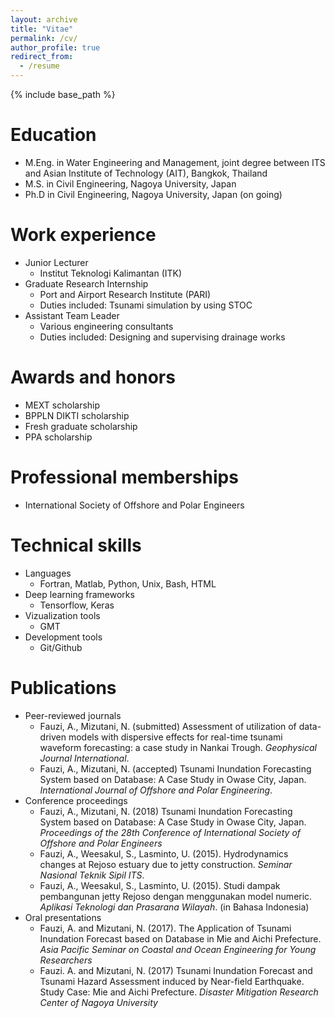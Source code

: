 ```yaml
---
layout: archive
title: "Vitae"
permalink: /cv/
author_profile: true
redirect_from:
  - /resume
---
```


{% include base_path %}

Education
======
<!-- * Associate in Civil Engineering, Institut Teknologi Sepuluh Nopember (ITS), Surabaya, Indonesia
* B.S. in Civil Engineering, ITS, Surabaya, Indonesia -->
* M.Eng. in Water Engineering and Management, joint degree between ITS and Asian Institute of Technology (AIT), Bangkok, Thailand
* M.S. in Civil Engineering, Nagoya University, Japan
* Ph.D in Civil Engineering, Nagoya University, Japan (on going)

Work experience
======
* Junior Lecturer
  * Institut Teknologi Kalimantan (ITK)
* Graduate Research Internship
  * Port and Airport Research Institute (PARI)
  * Duties included: Tsunami simulation by using STOC
* Assistant Team Leader
  * Various engineering consultants
  * Duties included: Designing and supervising drainage works

Awards and honors
======
* MEXT scholarship
* BPPLN DIKTI scholarship
* Fresh graduate scholarship
* PPA scholarship

Professional memberships
======
* International Society of Offshore and Polar Engineers

Technical skills
======
* Languages
  * Fortran, Matlab, Python, Unix, Bash, HTML
* Deep learning frameworks
  * Tensorflow, Keras
* Vizualization tools
  * GMT
* Development tools
  * Git/Github

Publications
======
* Peer-reviewed journals
  * Fauzi, A., Mizutani, N. (submitted) Assessment of utilization of data-driven models with dispersive effects for real-time tsunami waveform forecasting: a case study in Nankai Trough. <i>Geophysical Journal International</i>.
  * Fauzi, A., Mizutani, N. (accepted) Tsunami Inundation Forecasting System based on Database: A Case Study in Owase City, Japan. <i>International Journal of Offshore and Polar Engineering</i>.
* Conference proceedings
  * Fauzi, A., Mizutani, N. (2018) Tsunami Inundation Forecasting System based on Database: A Case Study in Owase City, Japan. <i>Proceedings of the 28th Conference of International Society of Offshore and Polar Engineers</i>
  * Fauzi, A., Weesakul, S., Lasminto, U. (2015). Hydrodynamics changes at Rejoso estuary due to jetty construction. <i>Seminar Nasional Teknik Sipil ITS</i>.
  * Fauzi, A., Weesakul, S., Lasminto, U. (2015). Studi dampak pembangunan jetty Rejoso dengan menggunakan model numeric. <i>Aplikasi Teknologi dan Prasarana Wilayah</i>. (in Bahasa Indonesia)
* Oral presentations
  * Fauzi, A. and Mizutani, N. (2017). The Application of Tsunami Inundation Forecast based on Database in Mie and Aichi Prefecture. <i>Asia Pacific Seminar on Coastal and Ocean Engineering for Young Researchers</i>
  * Fauzi. A. and Mizutani, N. (2017) Tsunami Inundation Forecast and Tsunami Hazard Assessment induced by Near-field Earthquake. Study Case: Mie and Aichi Prefecture. <i>Disaster Mitigation Research Center of Nagoya University</i>

